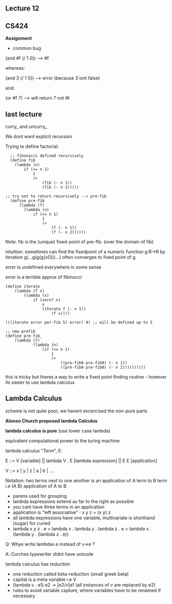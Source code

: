 ## Lecture 12

## CS424

**Assignment**
 - common bug

 (and #f (/ 1 0)) --> #f

 whereas:

  (and 3 (/ 1 0)) --> error (because 3 isnt false)

  and:

  (or #f 7) --> will return 7 not #t

## last lecture

curry_ and uncurry_

We dont want explicit recursion

Trying to define factorial:

```
  ;; fibonacci defined recursively
  (define fib
    (lambda (n)
        if (<= n 1)
            1
            (+
                (fib (- n 1))
                (fib (- n 2)))))

;; try not to return recursively --> pre-fib
  (define pre-fib
      (lambda (f)
        (lambda (n)
            if (<= n 1)
                1
                (+
                    (f (- n 1))
                    (f (- n 2))))))
```

Note: fib is the (unique) fixed-point of pre-fib. (over the domain of fib)


intuition: sometimes can find the fixedpoint of a numeric function g:R->R by iteration
        g(...g(g(g(x0)))...) often converges to fixed point of g.

error is undefined everywhere in some sense

error is a terrible approx of fibinocci

```
(define iterate
    (lambda (f n)
        (lambda (x)
            if (zero? n)
                x
                (iterate f (- n 1))
                    (f x))))

(((iterate error per-fib 5) error) 4) ;; will be defined up to 5

;; new prefib
(define pre-fib_
    (lambda (f)
            (lambda (n)
                (if (<= n 1)
                    1
                    (+
                        ((pre-fib0 pre-fib0) (- n 1))
                        ((pre-fib0 pre-fib0) (- n 2))))))))))
```

this is tricky but theres a way to write a fixed point finding routine - however its easier to use lambda calculus

## Lambda Calculus

scheme is not quite poor, we havent excercised the non-pure parts

**Alonso Church proposed lambda Calculus**

**lambda calculus is pure** (use lower case lambda)

equivalent computational power to the turing machine

lambda calculus "Term", E:

E ::= V [variable] || lambda V . E [lambda expression] || E E [application]

V ::= x | y | z | a | b | ....

Notation: two terms next to one another is an application of A term to B term
i.e
(A B) application of A to B

- parens used for grouping
- lambda expressions extend as far to the right as possible
- you cant have three terms in an application
- application is "left associative" : x y z = (x y) z
- all lambda expressions have one variable, multivariate is shorthand (sugar) for curied
- lambda x y z . e = lambda x . lambda y . lambda z . e = lambda x . (lambda y . (lambda z . e))

Q: Whye write lambdav.e instead of v->e ?

A: Curches typewriter didnt have unicode

lambda calculus has reduction

- one reduction called beta-reduction (small greek beta)
- capital is a meta variable i.e V
- (lambda v . e1) e2 -> [e2/v]e1 (all instances of v are replaced by e2)
- rules to avoid variable capture, where variables have to be renamed if necessary

